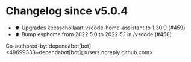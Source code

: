 # Changelog since v5.0.4
- ⬆️ Upgrades keesschollaart.vscode-home-assistant to 1.30.0 (#459) 
- ⬆️ Bump esphome from 2022.5.0 to 2022.5.1 in /vscode (#458)

Co-authored-by: dependabot[bot] <49699333+dependabot[bot]@users.noreply.github.com> 
